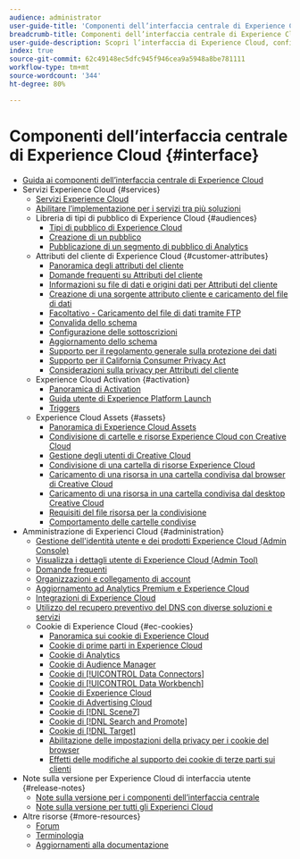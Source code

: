 ```yaml
---
audience: administrator
user-guide-title: 'Componenti dell’interfaccia centrale di Experience Cloud '
breadcrumb-title: Componenti dell’interfaccia centrale di Experience Cloud
user-guide-description: Scopri l’interfaccia di Experience Cloud, configura le preferenze, cerca aiuto e oggetti aziendali. Ottieni aiuto per la gestione di utenti e prodotti, gli attributi del cliente, la libreria Pubblico, i cookie e le risorse di Experience Cloud.
index: true
source-git-commit: 62c49148ec5dfc945f946cea9a5948a8be781111
workflow-type: tm+mt
source-wordcount: '344'
ht-degree: 80%

---
```



# Componenti dell’interfaccia centrale di Experience Cloud {#interface}

+ [Guida ai componenti dell’interfaccia centrale di Experience Cloud](experience-cloud.md)
+ Servizi Experience Cloud {#services}
   + [Servizi Experience Cloud](core-services-landing.md)
   + [Abilitare l’implementazione per i servizi tra più soluzioni](core-services.md)
   + Libreria di tipi di pubblico di Experience Cloud {#audiences}
      + [Tipi di pubblico di Experience Cloud](audience-library.md)
      + [Creazione di un pubblico](t-audience-create.md)
      + [Pubblicazione di un segmento di pubblico di Analytics](t-publish-audience-segment.md)
   + Attributi del cliente di Experience Cloud {#customer-attributes}
      + [Panoramica degli attributi del cliente](attributes.md)
      + [Domande frequenti su Attributi del cliente](faq-crs.md)
      + [Informazioni su file di dati e origini dati per Attributi del cliente](crs-data-file.md)
      + [Creazione di una sorgente attributo cliente e caricamento del file di dati](t-crs-usecase.md)
      + [Facoltativo - Caricamento del file di dati tramite FTP](t-upload-attributes-ftp.md)
      + [Convalida dello schema](validate-schema.md)
      + [Configurazione delle sottoscrizioni](subscription.md)
      + [Aggiornamento dello schema](t-update-schema.md)
      + [Supporto per il regolamento generale sulla protezione dei dati](gdpr.md)
      + [Supporto per il California Consumer Privacy Act](ccpa.md)
      + [Considerazioni sulla privacy per Attributi del cliente](privacy-mac.md)
   + Experience Cloud Activation {#activation}
      + [Panoramica di Activation](activation.md)
      + [Guida utente di Experience Platform Launch](https://experienceleague.adobe.com/docs/launch/using/home.html?lang=it)
      + [Triggers](triggers.md)
   + Experience Cloud Assets {#assets}
      + [Panoramica di Experience Cloud Assets](experience-cloud-assets.md)
      + [Condivisione di cartelle e risorse Experience Cloud con Creative Cloud](creative-cloud.md)
      + [Gestione degli utenti di Creative Cloud](t-admin-add-cc-user.md)
      + [Condivisione di una cartella di risorse Experience Cloud](t-share-creative-cloud.md)
      + [Caricamento di una risorsa in una cartella condivisa dal browser di Creative Cloud](t-upload-asset-cc.md)
      + [Caricamento di una risorsa in una cartella condivisa dal desktop Creative Cloud](t-cc-asset-upload-thor.md)
      + [Requisiti del file risorsa per la condivisione](assets-file-reqs.md)
      + [Comportamento delle cartelle condivise](asset-behavior.md)
+ Amministrazione di Experienci Cloud {#administration}
   + [Gestione dell&#39;identità utente e dei prodotti Experience Cloud (Admin Console)](admin-getting-started.md)
   + [Visualizza i dettagli utente di Experience Cloud (Admin Tool)](admin-tool-experience-cloud.md)
   + [Domande frequenti](faq.md)
   + [Organizzazioni e collegamento di account](organizations.md)
   + [Aggiornamento ad Analytics Premium e Experience Cloud](upgrade-to-analytics-premium.md)
   + [Integrazioni di Experience Cloud](marketing-cloud-integrations.md)
   + [Utilizzo del recupero preventivo del DNS con diverse soluzioni e servizi](dns-prefetch.md)
   + Cookie di Experience Cloud {#ec-cookies}
      + [Panoramica sui cookie di Experience Cloud](cookies-privacy.md)
      + [Cookie di prime parti in Experience Cloud](cookies-first-party.md)
      + [Cookie di Analytics](cookies-analytics.md)
      + [Cookie di Audience Manager](cookies-am.md)
      + [Cookie di [!UICONTROL Data Connectors]](cookies-dc.md)
      + [Cookie di [!UICONTROL Data Workbench]](cookies-insight.md)
      + [Cookie di Experience Cloud](cookies-mc.md)
      + [Cookie di Advertising Cloud](cookies-advertising-cloud.md)
      + [Cookie di [!DNL Scene7]](cookies-s7.md)
      + [Cookie di [!DNL Search and Promote]](cookies-snp.md)
      + [Cookie di [!DNL Target]](cookies-target.md)
      + [Abilitazione delle impostazioni della privacy per i cookie del browser](browser-cookie-settings.md)
      + [Effetti delle modifiche al supporto dei cookie di terze parti sui clienti ](cookies-thirdparty.md)
+ Note sulla versione per Experience Cloud di interfaccia utente {#release-notes}
   + [Note sulla versione per i componenti dell’interfaccia centrale](release-notes.md)
   + [Note sulla versione per tutti gli Experienci Cloud](https://experienceleague.adobe.com/docs/release-notes/experience-cloud/current.html?lang=en)
+ Altre risorse {#more-resources}
   + [Forum](https://experienceleaguecommunities.adobe.com/)
   + [Terminologia](terms.md)
   + [Aggiornamenti alla documentazione](doc-updates.md)
